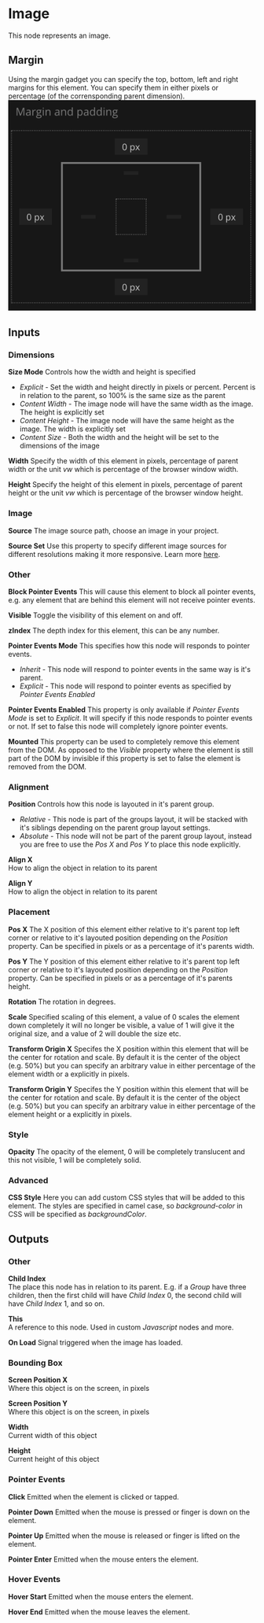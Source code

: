 # Image

This node represents an image. 

## Margin
Using the margin gadget you can specify the top, bottom, left and right margins for this element. You can specify them in either pixels or percentage (of the corrensponding parent dimension).
![](margin-only.png)

<div class = "node-inputs">

## Inputs
### Dimensions
**Size Mode**
Controls how the width and height is specified

* _Explicit_ - Set the width and height directly in pixels or percent. Percent is in relation to the parent, so 100% is the same size as the parent
* _Content Width_ - The image node will have the same width as the image. The height is explicitly set
* _Content Height_ - The image node will have the same height as the image. The width is explicitly set
* _Content Size_ - Both the width and the height will be set to the dimensions of the image

**Width**
Specify the width of this element in pixels, percentage of parent width or the unit _vw_ which is percentage of the browser window width.

**Height**
Specify the height of this element in pixels, percentage of parent height or the unit _vw_ which is percentage of the browser window height.

### Image

**Source**
The image source path, choose an image in your project.

**Source Set**
Use this property to specify different image sources for different resolutions making it more responsive. Learn more [here](https://developer.mozilla.org/en-US/docs/Learn/HTML/Multimedia_and_embedding/Responsive_images).

### Other

**Block Pointer Events**
This will cause this element to block all pointer events, e.g. any element that are behind this element will not receive pointer events.

**Visible**
Toggle the visibility of this element on and off.

**zIndex**
The depth index for this element, this can be any number.

**Pointer Events Mode**
This specifies how this node will responds to pointer events.

* _Inherit_ - This node will respond to pointer events in the same way is it's parent.
* _Explicit_ - This node will respond to pointer events as specified by _Pointer Events Enabled_

**Pointer Events Enabled**
This property is only available if _Pointer Events Mode_ is set to _Explicit_. It will specify if this node responds to pointer events or not. If set to false this node will completely ignore pointer events.

**Mounted**
This property can be used to completely remove this element from the DOM. As opposed to the _Visible_ property where the element is still part of the DOM by invisible if this property is set to false the element is removed from the DOM.

### Alignment

**Position**
Controls how this node is layouted in it's parent group.

* _Relative_ - This node is part of the groups layout, it will be stacked with it's siblings depending on the parent group layout settings.
* _Absolute_ - This node will not be part of the parent group layout, instead you are free to use the _Pos X_ and _Pos Y_ to place this node explicitly.

**Align X**  
How to align the object in relation to its parent

**Align Y**  
How to align the object in relation to its parent

### Placement

**Pos X**
The X position of this element either relative to it's parent top left corner or relative to it's layouted position depending on the _Position_ property. Can be specified in pixels or as a percentage of it's parents width.

**Pos Y**
The Y position of this element either relative to it's parent top left corner or relative to it's layouted position depending on the _Position_ property. Can be specified in pixels or as a percentage of it's parents height.

**Rotation**
The rotation in degrees.

**Scale**
Specified scaling of this element, a value of 0 scales the element down completely it will no longer be visible, a value of 1 will give it the original size, and a value of 2 will double the size etc.

**Transform Origin X**
Specifes the X position within this element that will be the center for rotation and scale. By default it is the center of the object (e.g. 50%) but you can specify an arbitrary value in either percentage of the element width or a explicitly in pixels.

**Transform Origin Y**
Specifes the Y position within this element that will be the center for rotation and scale. By default it is the center of the object (e.g. 50%) but you can specify an arbitrary value in either percentage of the element height or a explicitly in pixels.

### Style

**Opacity**
The opacity of the element, 0 will be completely translucent and this not visible, 1 will be completely solid.

### Advanced

**CSS Style**
Here you can add custom CSS styles that will be added to this element. The styles are specified in camel case, so _background-color_ in CSS will be specified as _backgroundColor_. 

</div>

<div class = "node-outputs">

## Outputs
### Other

**Child Index**  
The place this node has in relation to its parent. E.g. if a *Group* have three children, then the first child will have *Child Index* 0, the second child will have *Child Index* 1, and so on.

**This**  
A reference to this node. Used in custom *Javascript* nodes and more.

**On Load**
Signal triggered when the image has loaded.

### Bounding Box

**Screen Position X**  
Where this object is on the screen, in pixels

**Screen Position Y**  
Where this object is on the screen, in pixels

**Width**  
Current width of this object

**Height**  
Current height of this object

### Pointer Events

**Click**
Emitted when the element is clicked or tapped.

**Pointer Down**
Emitted when the mouse is pressed or finger is down on the element.

**Pointer Up**
Emitted when the mouse is released or finger is lifted on the element.

**Pointer Enter**
Emitted when the mouse enters the element.

### Hover Events

**Hover Start**
Emitted when the mouse enters the element.

**Hover End**
Emitted when the mouse leaves the element.

</div>



